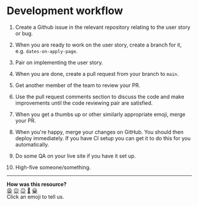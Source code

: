 # Development workflow

1. Create a Github issue in the relevant repository relating to the user story or bug.

2. When you are ready to work on the user story, create a branch for it, e.g. `dates-on-apply-page`.

3. Pair on implementing the user story.

4. When you are done, create a pull request from your branch to `main`.

5. Get another member of the team to review your PR.

6. Use the pull request comments section to discuss the code and make improvements until the code reviewing pair are satisfied.

7. When you get a thumbs up or other similarly appropriate emoji, merge your PR.

8. When you're happy, merge your changes on GitHub. You should then deploy immediately. If you have CI setup you can get it to do this for you automatically.

9. Do some QA on your live site if you have it set up.

10. High-five someone/something.

<!-- BEGIN GENERATED SECTION DO NOT EDIT -->

---

**How was this resource?**  
[😫](https://airtable.com/shrUJ3t7KLMqVRFKR?prefill_Repository=makersacademy/course&prefill_File=pills/development_workflow.md&prefill_Sentiment=😫) [😕](https://airtable.com/shrUJ3t7KLMqVRFKR?prefill_Repository=makersacademy/course&prefill_File=pills/development_workflow.md&prefill_Sentiment=😕) [😐](https://airtable.com/shrUJ3t7KLMqVRFKR?prefill_Repository=makersacademy/course&prefill_File=pills/development_workflow.md&prefill_Sentiment=😐) [🙂](https://airtable.com/shrUJ3t7KLMqVRFKR?prefill_Repository=makersacademy/course&prefill_File=pills/development_workflow.md&prefill_Sentiment=🙂) [😀](https://airtable.com/shrUJ3t7KLMqVRFKR?prefill_Repository=makersacademy/course&prefill_File=pills/development_workflow.md&prefill_Sentiment=😀)  
Click an emoji to tell us.

<!-- END GENERATED SECTION DO NOT EDIT -->
